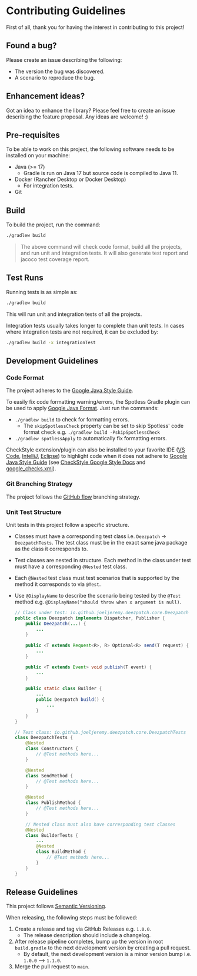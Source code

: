 # Contributing Guidelines

First of all, thank you for having the interest in contributing to this project!

## Found a bug?

Please create an issue describing the following:

- The version the bug was discovered.
- A scenario to reproduce the bug.

## Enhancement ideas?

Got an idea to enhance the library? Please feel free to create an issue describing the feature proposal. Any ideas are welcome! :)

## Pre-requisites

To be able to work on this project, the following software needs to be installed on your machine:

- Java (>= 17)
  - Gradle is run on Java 17 but source code is compiled to Java 11.
- Docker (Rancher Desktop or Docker Desktop)
  - For integration tests.
- Git

## Build

To build the project, run the command:

```sh
./gradlew build
```

> The above command will check code format, build all the projects, and run unit and integration tests. It will also generate test report and jacoco test coverage report.

## Test Runs

Running tests is as simple as:

```sh
./gradlew build
```

This will run unit and integration tests of all the projects.

Integration tests usually takes longer to complete than unit tests. In cases where integration tests are not required, it can be excluded by:

```sh
./gradlew build -x integrationTest
```

## Development Guidelines

### Code Format

The project adheres to the [Google Java Style Guide](https://google.github.io/styleguide/javaguide.html).

To easily fix code formatting warning/errors, the Spotless Gradle plugin can be used to apply [Google Java Format](https://github.com/google/google-java-format). Just run the commands:

- `./gradlew build` to check for formatting errors.
  - The `skipSpotlessCheck` property can be set to skip Spotless' code format check e.g. `./gradlew build -PskipSpotlessCheck`
- `./gradlew spotlessApply` to automatically fix formatting errors.

CheckStyle extension/plugin can also be installed to your favorite IDE ([VS Code](https://marketplace.visualstudio.com/items?itemName=shengchen.vscode-checkstyle), [IntelliJ](https://plugins.jetbrains.com/plugin/1065-checkstyle-idea), [Eclipse](https://checkstyle.org/eclipse-cs/#!/)) to highlight code when it does not adhere to [Google Java Style Guide](https://google.github.io/styleguide/javaguide.html) (see [CheckStyle Google Style Docs](https://checkstyle.sourceforge.io/google_style.html) and [google_checks.xml](https://github.com/checkstyle/checkstyle/blob/master/src/main/resources/google_checks.xml)).

### Git Branching Strategy

The project follows the [GitHub flow](https://docs.github.com/en/get-started/quickstart/github-flow) branching strategy.

### Unit Test Structure

Unit tests in this project follow a specific structure.

- Classes must have a corresponding test class i.e. `Deezpatch` -> `DeezpatchTests`. The test class must be in the exact same java package as the class it corresponds to.
- Test classes are nested in structure. Each method in the class under test must have a corresponding `@Nested` test class.
- Each `@Nested` test class must test scenarios that is supported by the method it corresponds to via `@Test`.
- Use `@DisplayName` to describe the scenario being tested by the `@Test` method e.g. `@DisplayName("should throw when x argument is null)`.

    ```java
    // Class under test: io.github.joeljeremy.deezpatch.core.Deezpatch
    public class Deezpatch implements Dispatcher, Publisher {
        public Deezpatch(...) {
            ...
        }
        
        public <T extends Request<R>, R> Optional<R> send(T request) {
            ...
        }

        public <T extends Event> void publish(T event) {
            ...
        }

        public static class Builder {
            ...
            public Deezpatch build() {
                ...
            }
        }
    }

    // Test class: io.github.joeljeremy.deezpatch.core.DeezpatchTests
    class DeezpatchTests {
        @Nested
        class Constructors {
            // @Test methods here...
        }

        @Nested
        class SendMethod {
            // @Test methods here...
        }

        @Nested
        class PublishMethod {
            // @Test methods here...
        }

        // Nested class must also have corresponding test classes
        @Nested
        class BuilderTests {
            ...
            @Nested
            class BuildMethod {
                // @Test methods here...
            }
        }
    }
    ```

## Release Guidelines

This project follows [Semantic Versioning](https://semver.org/).

When releasing, the following steps must be followed:

1. Create a release and tag via GitHub Releases e.g. `1.0.0`.
    - The release description should include a changelog.
2. After release pipeline completes, bump up the version in root `build.gradle` to the next development version by creating a pull request.
    - By default, the next development version is a minor version bump i.e. `1.0.0` --> `1.1.0`.
3. Merge the pull request to `main`.
